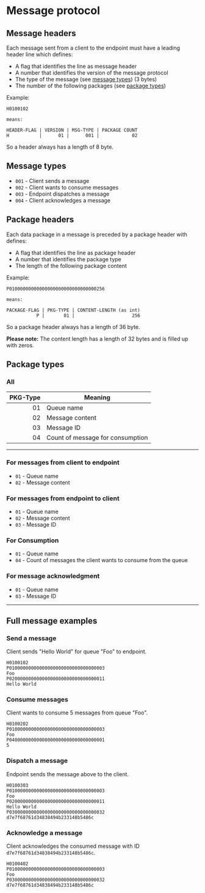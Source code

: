 # Message protocol

## Message headers

Each message sent from a client to the endpoint must have a leading header line which defines:

* A flag that identifies the line as message header 
* A number that identifies the version of the message protocol 
* The type of the message (see [message types](#message-types)) (3 bytes)
* The number of the following packages (see [package types](#package-types))

Example:

```
H0100102

means:

HEADER-FLAG | VERSION | MSG-TYPE | PACKAGE COUNT
H           |      01 |      001 |            02 
```
 
So a header always has a length of 8 byte.
 
## Message types

* `001` - Client sends a message
* `002` - Client wants to consume messages
* `003` - Endpoint dispatches a message
* `004` - Client acknowledges a message

## Package headers

Each data package in a message is preceded by a package header with defines:
 
* A flag that identifies the line as package header
* A number that identifies the package type
* The length of the following package content

Example:

```
P01000000000000000000000000000000256

means:

PACKAGE-FLAG | PKG-TYPE | CONTENT-LENGTH (as int)
           P |       01 |                     256
```

So a package header always has a length of 36 byte.

**Please note:** The content length has a length of 32 bytes and is filled up with zeros.

## Package types

### All

| PKG-Type | Meaning                            |
|---------:|------------------------------------|
| 01       |Queue name                          |
| 02       |Message content                     |
| 03       |Message ID                          |
| 04       |Count of message for consumption    |

---

### For messages from client to endpoint 

* `01` - Queue name
* `02` - Message content

### For messages from endpoint to client

* `01` - Queue name
* `02` - Message content
* `03` - Message ID

### For Consumption

* `01` - Queue name
* `04` - Count of messages the client wants to consume from the queue

### For message acknowledgment

* `01` - Queue name
* `03` - Message ID

---

## Full message examples

### Send a message

Client sends "Hello World" for queue "Foo" to endpoint.

```
H0100102
P01000000000000000000000000000000003
Foo
P02000000000000000000000000000000011
Hello World
```

### Consume messages

Client wants to consume 5 messages from queue "Foo".

```
H0100202
P01000000000000000000000000000000003
Foo
P04000000000000000000000000000000001
5
```

### Dispatch a message

Endpoint sends the message above to the client.

```
H0100303
P01000000000000000000000000000000003
Foo
P02000000000000000000000000000000011
Hello World
P03000000000000000000000000000000032
d7e7f68761d34838494b233148b5486c
```

### Acknowledge a message

Client acknowledges the consumed message with ID `d7e7f68761d34838494b233148b5486c`.

```
H0100402
P01000000000000000000000000000000003
Foo
P03000000000000000000000000000000032
d7e7f68761d34838494b233148b5486c
```
